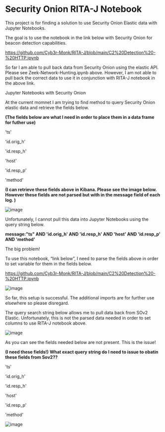# Security Onion RITA-J Notebook

This project is for finding a solution to use Security Onion Elastic data with Jupyter Notebooks. 

The goal is to use the notebook in the link below with Security Onion for beacon detection capabilities. 

https://github.com/Cyb3r-Monk/RITA-J/blob/main/C2%20Detection%20-%20HTTP.ipynb 

So far I am able to pull back data from Security Onion using the elastic API. Please see Zeek-Network-Hunting.ipynb above. However, I am not able to pull back the correct data to use it in conjunction with RITA-J notebook in the above link.



Jupyter Notebooks with Security Onion

At the current momnet I am trying to find method to query Security Onion elastic data and retrieve the fields below.


**(The fields below are what I need in order to place them in a data frame for futher use)**

'ts'

'id.orig_h'

'id.resp_h'

'host'

'id.resp_p'

'method'

**(I can retrieve these fields above in Kibana. Please see the image below. However these fields are not parsed but with in the message field of each log. )**


![image](https://user-images.githubusercontent.com/70167373/146839611-e793d651-9e41-4544-a31c-ec83d913b348.png)


Unfortunately, I cannot pull this data into Jupyter Notebooks using the query string below.

**message:"ts" AND 'id.orig_h' AND 'id.resp_h' AND 'host' AND 'id.resp_p' AND 'method'**

The big problem! 

To use this notebook, “link below”, I need to parse the fields above in order to set variable for them in the fields below.

https://github.com/Cyb3r-Monk/RITA-J/blob/main/C2%20Detection%20-%20HTTP.ipynb

![image](https://user-images.githubusercontent.com/70167373/146839670-30a92416-c4c8-4c73-a98d-a3d23199dd25.png)

So far, this setup is successful. The additional imports are for further use elsewhere so please disregard.

The query search string below allows me to pull data back from SOv2 Elastic. Unfortunately, this is not the parsed data needed in order to set columns to use RITA-J notebook 
above.


![image](https://user-images.githubusercontent.com/70167373/146839716-48fa7b07-1c35-450b-b71b-4904cc8f9869.png)

As you can see the fields needed below are not present. This is the issue!

**(I need these fields!)** **What exact query string do I need to issue to obatin these fields from Sov2??**

'ts'

'id.orig_h'

'id.resp_h'

'host'

'id.resp_p'

'method'

![image](https://user-images.githubusercontent.com/70167373/146839745-8bc58746-5eac-4f1f-b899-00b0411be553.png)





